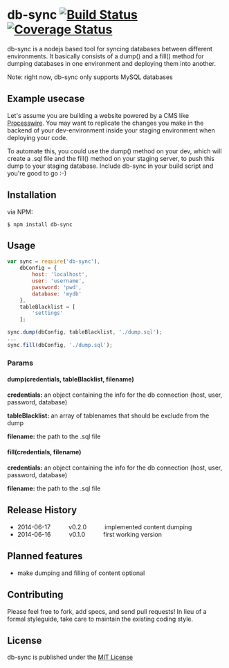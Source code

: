 db-sync [![Build Status](https://travis-ci.org/kaesetoast/db-sync.svg?branch=master)](https://travis-ci.org/kaesetoast/db-sync) [![Coverage Status](https://coveralls.io/repos/kaesetoast/db-sync/badge.png?branch=master)](https://coveralls.io/r/kaesetoast/db-sync?branch=master)
=======

db-sync is a nodejs based tool for syncing databases between different environments. It basically consists of a dump() and a fill() method for dumping databases in one environment and deploying them into another.

Note: right now, db-sync only supports MySQL databases

## Example usecase
Let's assume you are building a website powered by a CMS like [Processwire](http://processwire.com/). You may want to replicate the changes you make in the backend of your dev-environment inside your staging environment when deploying your code.

To automate this, you could use the dump() method on your dev, which will create a .sql file and the fill() method on your staging server, to push this dump to your staging database. Include db-sync in your build script and you're good to go :-)

## Installation
via NPM:
```
$ npm install db-sync
```

## Usage
```js
var sync = require('db-sync'),
    dbConfig = {
        host: 'localhost',
        user: 'username',
        password: 'pwd',
        database: 'mydb'
    },
    tableBlacklist = [
        'settings'
    ];

sync.dump(dbConfig, tableBlacklist, './dump.sql');
...
sync.fill(dbConfig, './dump.sql');
```

### Params
#### dump(credentials, tableBlacklist, filename)
**credentials:** an object containing the info for the db connection (host, user, password, database)

**tableBlacklist:** an array of tablenames that should be exclude from the dump

**filename:** the path to the .sql file

#### fill(credentials, filename)
**credentials:** an object containing the info for the db connection (host, user, password, database)

**filename:** the path to the .sql file

## Release History
* 2014-06-17   v0.2.0   implemented content dumping
* 2014-06-16   v0.1.0   first working version

## Planned features
* make dumping and filling of content optional

## Contributing
Please feel free to fork, add specs, and send pull requests! In lieu of a formal styleguide, take care to
maintain the existing coding style.

## License
db-sync is published under the [MIT License](LICENSE)

